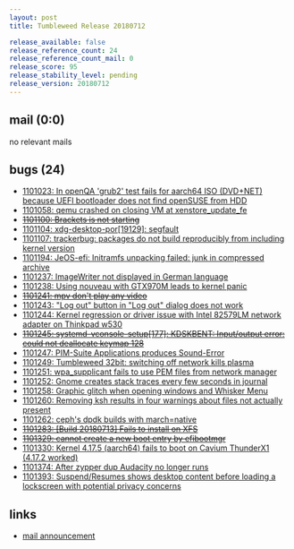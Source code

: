 ```yaml
---
layout: post
title: Tumbleweed Release 20180712

release_available: false
release_reference_count: 24
release_reference_count_mail: 0
release_score: 95
release_stability_level: pending
release_version: 20180712
---
```


## mail (0:0)

no relevant mails

## bugs (24)

<!--more-->

- [1101023: In openQA 'grub2' test fails for aarch64 ISO (DVD+NET)  because UEFI bootloader does not find openSUSE from HDD](https://bugzilla.opensuse.org/show_bug.cgi?id=1101023)
- [1101058: qemu crashed on closing VM at xenstore_update_fe](https://bugzilla.opensuse.org/show_bug.cgi?id=1101058)
- ~~[1101100: Brackets is not starting](https://bugzilla.opensuse.org/show_bug.cgi?id=1101100)~~
- [1101104: xdg-desktop-por\[19129\]: segfault](https://bugzilla.opensuse.org/show_bug.cgi?id=1101104)
- [1101107: trackerbug: packages do not build reproducibly from including kernel version](https://bugzilla.opensuse.org/show_bug.cgi?id=1101107)
- [1101194: JeOS-efi: Initramfs unpacking failed: junk in compressed archive](https://bugzilla.opensuse.org/show_bug.cgi?id=1101194)
- [1101237: ImageWriter not displayed in German language](https://bugzilla.opensuse.org/show_bug.cgi?id=1101237)
- [1101238: Using nouveau with GTX970M leads to kernel panic](https://bugzilla.opensuse.org/show_bug.cgi?id=1101238)
- ~~[1101241: mpv don't play any video](https://bugzilla.opensuse.org/show_bug.cgi?id=1101241)~~
- [1101243: "Log out" button in "Log out" dialog does not work](https://bugzilla.opensuse.org/show_bug.cgi?id=1101243)
- [1101244: Kernel regression or driver issue with Intel 82579LM network adapter on Thinkpad w530](https://bugzilla.opensuse.org/show_bug.cgi?id=1101244)
- ~~[1101245: systemd-vconsole-setup\[177\]: KDSKBENT: Input/output error: could not deallocate keymap 128](https://bugzilla.opensuse.org/show_bug.cgi?id=1101245)~~
- [1101247: PIM-Suite Applications produces Sound-Error](https://bugzilla.opensuse.org/show_bug.cgi?id=1101247)
- [1101249: Tumbleweed 32bit: switching off network kills plasma](https://bugzilla.opensuse.org/show_bug.cgi?id=1101249)
- [1101251: wpa_supplicant fails to use PEM files from network manager](https://bugzilla.opensuse.org/show_bug.cgi?id=1101251)
- [1101252: Gnome creates stack traces every few seconds in journal](https://bugzilla.opensuse.org/show_bug.cgi?id=1101252)
- [1101258: Graphic glitch when opening windows and Whisker Menu](https://bugzilla.opensuse.org/show_bug.cgi?id=1101258)
- [1101260: Removing ksh results in four warnings about files not actually present](https://bugzilla.opensuse.org/show_bug.cgi?id=1101260)
- [1101262: ceph's dpdk builds with march=native](https://bugzilla.opensuse.org/show_bug.cgi?id=1101262)
- ~~[1101283: \[Build 20180713\] Fails to install on XFS](https://bugzilla.opensuse.org/show_bug.cgi?id=1101283)~~
- ~~[1101329: cannot create a new boot entry by efibootmgr](https://bugzilla.opensuse.org/show_bug.cgi?id=1101329)~~
- [1101330: Kernel 4.17.5 (aarch64) fails to boot on Cavium ThunderX1 (4.17.2 worked)](https://bugzilla.opensuse.org/show_bug.cgi?id=1101330)
- [1101374: After zypper dup Audacity no longer runs](https://bugzilla.opensuse.org/show_bug.cgi?id=1101374)
- [1101393: Suspend/Resumes shows desktop content before loading a lockscreen with potential privacy concerns](https://bugzilla.opensuse.org/show_bug.cgi?id=1101393)



## links

- [mail announcement](https://lists.opensuse.org/opensuse-factory/2018-07/msg00093.html)

